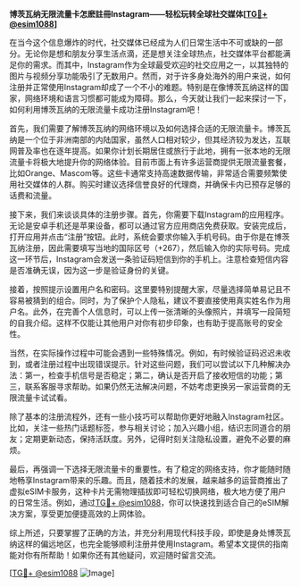 **博茨瓦纳无限流量卡怎麽註冊Instagram——轻松玩转全球社交媒体[[TG💪+ @esim1088](https://t.me/s/esim1088)]**

在当今这个信息爆炸的时代，社交媒体已经成为人们日常生活中不可或缺的一部分。无论你是想和朋友分享生活点滴，还是想关注全球热点，社交媒体平台都能满足你的需求。而其中，Instagram作为全球最受欢迎的社交应用之一，以其独特的图片与视频分享功能吸引了无数用户。然而，对于许多身处海外的用户来说，如何注册并正常使用Instagram却成了一个不小的难题。特别是在像博茨瓦纳这样的国家，网络环境和语言习惯都可能成为障碍。那么，今天就让我们一起来探讨一下，如何利用博茨瓦纳的无限流量卡成功注册Instagram吧！

首先，我们需要了解博茨瓦纳的网络环境以及如何选择合适的无限流量卡。博茨瓦纳是一个位于非洲南部的内陆国家，虽然人口相对较少，但其经济较为发达，互联网普及率也在逐年提高。如果你计划长期居住或旅行于此地，拥有一张本地的无限流量卡将极大地提升你的网络体验。目前市面上有许多运营商提供无限流量套餐，比如Orange、Mascom等。这些卡通常支持高速数据传输，非常适合需要频繁使用社交媒体的人群。购买时建议选择信誉良好的代理商，并确保卡内已预存足够的话费和流量。

接下来，我们来谈谈具体的注册步骤。首先，你需要下载Instagram的应用程序。无论是安卓手机还是苹果设备，都可以通过官方应用商店免费获取。安装完成后，打开应用并点击“注册”按钮。此时，系统会要求你输入手机号码。由于你是在博茨瓦纳注册，因此需要填写当地的国际区号（+267），然后输入你的实际号码。完成这一环节后，Instagram会发送一条验证码短信到你的手机上。注意检查短信内容是否准确无误，因为这一步是验证身份的关键。

接着，按照提示设置用户名和密码。这里要特别提醒大家，尽量选择简单易记且不容易被猜到的组合。同时，为了保护个人隐私，建议不要直接使用真实姓名作为用户名。此外，在完善个人信息时，可以上传一张清晰的头像照片，并填写一段简短的自我介绍。这样不仅能让其他用户对你有初步印象，也有助于提高账号的安全性。

当然，在实际操作过程中可能会遇到一些特殊情况。例如，有时候验证码迟迟未收到，或者注册过程中出现错误提示。针对这些问题，我们可以尝试以下几种解决办法：第一，检查手机信号是否稳定；第二，确认是否开启了接收短信的功能；第三，联系客服寻求帮助。如果仍然无法解决问题，不妨考虑更换另一家运营商的无限流量卡试试看。

除了基本的注册流程外，还有一些小技巧可以帮助你更好地融入Instagram社区。比如，关注一些热门话题标签，参与相关讨论；加入兴趣小组，结识志同道合的朋友；定期更新动态，保持活跃度。另外，记得时刻关注隐私设置，避免不必要的麻烦。

最后，再强调一下选择无限流量卡的重要性。有了稳定的网络支持，你才能随时随地畅享Instagram带来的乐趣。而且，随着技术的发展，越来越多的运营商推出了虚拟eSIM卡服务，这种卡片无需物理插拔即可轻松切换网络，极大地方便了用户的日常生活。例如，通过[TG💪+ @esim1088](https://t.me/s/esim1088)，你可以快速找到适合自己的eSIM解决方案，享受更加便捷高效的上网体验。

综上所述，只要掌握了正确的方法，并充分利用现代科技手段，即使是身处博茨瓦纳这样的偏远地区，也完全能够顺利注册并使用Instagram。希望本文提供的指南能对你有所帮助！如果你还有其他疑问，欢迎随时留言交流。

[[TG💪+ @esim1088](https://t.me/s/esim1088) ![Image](https://i.postimg.cc/4NQfJmqS/Snipaste-2025-05-13-00-14-12.png)]
